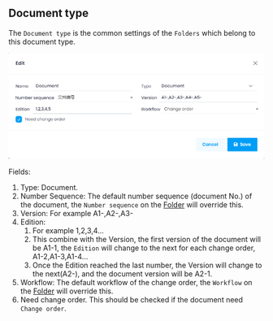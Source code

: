 ﻿## Document type

The `Document type` is the common settings of the `Folders` which belong to this document type.

![Document Type](../images/PLM/document-type.png)

Fields:
1. Type: Document.
1. Number Sequence: The default number sequence (document No.) of the document, the `Number sequence` on the [Folder](Folder.md) will override this.
1. Version: For example A1-,A2-,A3-
1. Edition: 
    1. For example 1,2,3,4... 
    2. This combine with the Version, the first version of the document will be A1-1, the `Edition` will change to the next for each change order, A1-2,A1-3,A1-4... 
    3. Once the Edition reached the last number, the Version will change to the next(A2-), and the document version will be A2-1.
1. Workflow: The default workflow of the change order, the `Workflow` on the [Folder](Folder.md) will override this.
1. Need change order. This should be checked if the document need `Change order`.